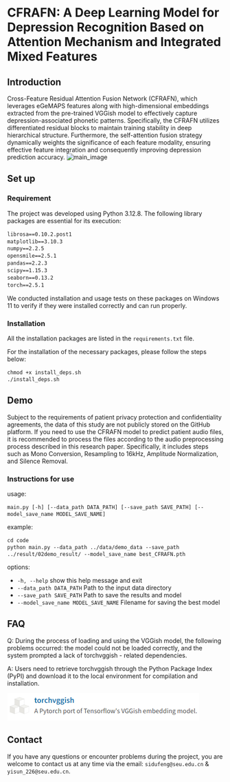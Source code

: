 # CFRAFN: A Deep Learning Model for Depression Recognition Based on Attention Mechanism and Integrated Mixed Features
## Introduction
Cross-Feature Residual Attention Fusion Network (CFRAFN), which leverages eGeMAPS features along with high-dimensional embeddings extracted from the pre-trained VGGish model to effectively capture depression-associated phonetic patterns. Specifically, the CFRAFN utilizes differentiated residual blocks to maintain training stability in deep hierarchical structure. Furthermore, the self-attention fusion strategy dynamically weights the significance of each feature modality, ensuring effective feature integration and consequently improving depression prediction accuracy.
![main_image](images/Framework.png)
## Set up

### Requirement
The project was developed using Python 3.12.8. The following library packages are essential for its execution:
```txt
librosa==0.10.2.post1
matplotlib==3.10.3
numpy==2.2.5
opensmile==2.5.1
pandas==2.2.3
scipy==1.15.3
seaborn==0.13.2
torch==2.5.1
```
We conducted installation and usage tests on these packages on Windows 11 to verify if they were installed correctly and can run properly.

### Installation

All the installation packages are listed in the `requirements.txt` file.

For the installation of the necessary packages, please follow the steps below:
```shell
chmod +x install_deps.sh
./install_deps.sh
```

## Demo
Subject to the requirements of patient privacy protection and confidentiality agreements, the data of this study are not publicly stored on the GitHub platform. If you need to use the CFRAFN model to predict patient audio files, it is recommended to process the files according to the audio preprocessing process described in this research paper. Specifically, it includes steps such as Mono Conversion, Resampling to 16kHz, Amplitude Normalization, and Silence Removal.

### Instructions for use

usage: 
```shell
main.py [-h] [--data_path DATA_PATH] [--save_path SAVE_PATH] [--model_save_name MODEL_SAVE_NAME]
```
example:
```shell
cd code
python main.py --data_path ../data/demo_data --save_path ../result/02demo_result/ --model_save_name best_CFRAFN.pth
```
options:
-  `-h, --help`            show this help message and exit
-  `--data_path DATA_PATH`
                        Path to the input data directory
-  `--save_path SAVE_PATH`
                        Path to save the results and model
-  `--model_save_name MODEL_SAVE_NAME`
                        Filename for saving the best model

## FAQ
Q: During the process of loading and using the VGGish model, the following problems occurred: the model could not be loaded correctly, and the system prompted a lack of torchvggish - related dependencies.

A: Users need to retrieve torchvggish through the Python Package Index (PyPI) and download it to the local environment for compilation and installation.

![alt text](images/image_1.png)

## Contact
If you have any questions or encounter problems during the project, you are welcome to contact us at any time via the email: ```sidufeng@seu.edu.cn``` & ```yisun_226@seu.edu.cn```.